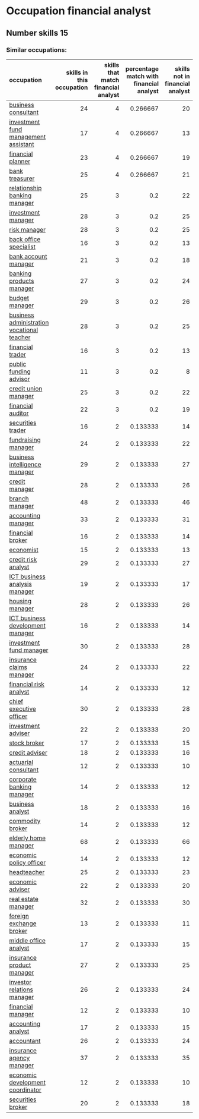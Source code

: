 # Occupation financial analyst
## Number skills 15
### Similar occupations:
| occupation                                                                                  |   skills in this occupation |   skills that match financial analyst |   percentage match with financial analyst |   skills not in financial analyst |
|:--------------------------------------------------------------------------------------------|----------------------------:|--------------------------------------:|------------------------------------------:|----------------------------------:|
| [business consultant](business_consultant.md)                                               |                          24 |                                     4 |                                  0.266667 |                                20 |
| [investment fund management assistant](investment_fund_management_assistant.md)             |                          17 |                                     4 |                                  0.266667 |                                13 |
| [financial planner](financial_planner.md)                                                   |                          23 |                                     4 |                                  0.266667 |                                19 |
| [bank treasurer](bank_treasurer.md)                                                         |                          25 |                                     4 |                                  0.266667 |                                21 |
| [relationship banking manager](relationship_banking_manager.md)                             |                          25 |                                     3 |                                  0.2      |                                22 |
| [investment manager](investment_manager.md)                                                 |                          28 |                                     3 |                                  0.2      |                                25 |
| [risk manager](risk_manager.md)                                                             |                          28 |                                     3 |                                  0.2      |                                25 |
| [back office specialist](back_office_specialist.md)                                         |                          16 |                                     3 |                                  0.2      |                                13 |
| [bank account manager](bank_account_manager.md)                                             |                          21 |                                     3 |                                  0.2      |                                18 |
| [banking products manager](banking_products_manager.md)                                     |                          27 |                                     3 |                                  0.2      |                                24 |
| [budget manager](budget_manager.md)                                                         |                          29 |                                     3 |                                  0.2      |                                26 |
| [business administration vocational teacher](business_administration_vocational_teacher.md) |                          28 |                                     3 |                                  0.2      |                                25 |
| [financial trader](financial_trader.md)                                                     |                          16 |                                     3 |                                  0.2      |                                13 |
| [public funding advisor](public_funding_advisor.md)                                         |                          11 |                                     3 |                                  0.2      |                                 8 |
| [credit union manager](credit_union_manager.md)                                             |                          25 |                                     3 |                                  0.2      |                                22 |
| [financial auditor](financial_auditor.md)                                                   |                          22 |                                     3 |                                  0.2      |                                19 |
| [securities trader](securities_trader.md)                                                   |                          16 |                                     2 |                                  0.133333 |                                14 |
| [fundraising manager](fundraising_manager.md)                                               |                          24 |                                     2 |                                  0.133333 |                                22 |
| [business intelligence manager](business_intelligence_manager.md)                           |                          29 |                                     2 |                                  0.133333 |                                27 |
| [credit manager](credit_manager.md)                                                         |                          28 |                                     2 |                                  0.133333 |                                26 |
| [branch manager](branch_manager.md)                                                         |                          48 |                                     2 |                                  0.133333 |                                46 |
| [accounting manager](accounting_manager.md)                                                 |                          33 |                                     2 |                                  0.133333 |                                31 |
| [financial broker](financial_broker.md)                                                     |                          16 |                                     2 |                                  0.133333 |                                14 |
| [economist](economist.md)                                                                   |                          15 |                                     2 |                                  0.133333 |                                13 |
| [credit risk analyst](credit_risk_analyst.md)                                               |                          29 |                                     2 |                                  0.133333 |                                27 |
| [ICT business analysis manager](ICT_business_analysis_manager.md)                           |                          19 |                                     2 |                                  0.133333 |                                17 |
| [housing manager](housing_manager.md)                                                       |                          28 |                                     2 |                                  0.133333 |                                26 |
| [ICT business development manager](ICT_business_development_manager.md)                     |                          16 |                                     2 |                                  0.133333 |                                14 |
| [investment fund manager](investment_fund_manager.md)                                       |                          30 |                                     2 |                                  0.133333 |                                28 |
| [insurance claims manager](insurance_claims_manager.md)                                     |                          24 |                                     2 |                                  0.133333 |                                22 |
| [financial risk analyst](financial_risk_analyst.md)                                         |                          14 |                                     2 |                                  0.133333 |                                12 |
| [chief executive officer](chief_executive_officer.md)                                       |                          30 |                                     2 |                                  0.133333 |                                28 |
| [investment adviser](investment_adviser.md)                                                 |                          22 |                                     2 |                                  0.133333 |                                20 |
| [stock broker](stock_broker.md)                                                             |                          17 |                                     2 |                                  0.133333 |                                15 |
| [credit adviser](credit_adviser.md)                                                         |                          18 |                                     2 |                                  0.133333 |                                16 |
| [actuarial consultant](actuarial_consultant.md)                                             |                          12 |                                     2 |                                  0.133333 |                                10 |
| [corporate banking manager](corporate_banking_manager.md)                                   |                          14 |                                     2 |                                  0.133333 |                                12 |
| [business analyst](business_analyst.md)                                                     |                          18 |                                     2 |                                  0.133333 |                                16 |
| [commodity broker](commodity_broker.md)                                                     |                          14 |                                     2 |                                  0.133333 |                                12 |
| [elderly home manager](elderly_home_manager.md)                                             |                          68 |                                     2 |                                  0.133333 |                                66 |
| [economic policy officer](economic_policy_officer.md)                                       |                          14 |                                     2 |                                  0.133333 |                                12 |
| [headteacher](headteacher.md)                                                               |                          25 |                                     2 |                                  0.133333 |                                23 |
| [economic adviser](economic_adviser.md)                                                     |                          22 |                                     2 |                                  0.133333 |                                20 |
| [real estate manager](real_estate_manager.md)                                               |                          32 |                                     2 |                                  0.133333 |                                30 |
| [foreign exchange broker](foreign_exchange_broker.md)                                       |                          13 |                                     2 |                                  0.133333 |                                11 |
| [middle office analyst](middle_office_analyst.md)                                           |                          17 |                                     2 |                                  0.133333 |                                15 |
| [insurance product manager](insurance_product_manager.md)                                   |                          27 |                                     2 |                                  0.133333 |                                25 |
| [investor relations manager](investor_relations_manager.md)                                 |                          26 |                                     2 |                                  0.133333 |                                24 |
| [financial manager](financial_manager.md)                                                   |                          12 |                                     2 |                                  0.133333 |                                10 |
| [accounting analyst](accounting_analyst.md)                                                 |                          17 |                                     2 |                                  0.133333 |                                15 |
| [accountant](accountant.md)                                                                 |                          26 |                                     2 |                                  0.133333 |                                24 |
| [insurance agency manager](insurance_agency_manager.md)                                     |                          37 |                                     2 |                                  0.133333 |                                35 |
| [economic development coordinator](economic_development_coordinator.md)                     |                          12 |                                     2 |                                  0.133333 |                                10 |
| [securities broker](securities_broker.md)                                                   |                          20 |                                     2 |                                  0.133333 |                                18 |
